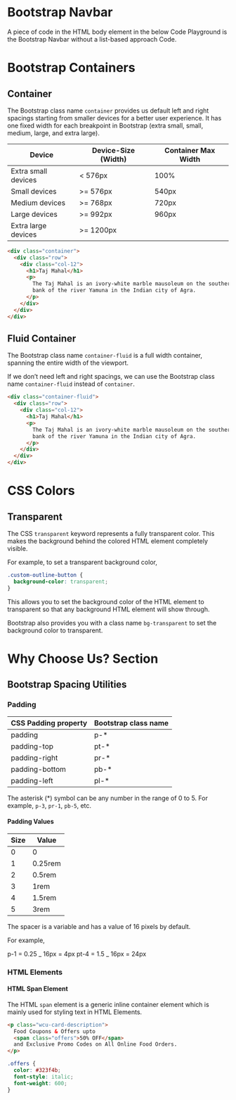 # Bootstrap Navbar

A piece of code in the HTML body element in the below Code Playground is the Bootstrap Navbar without a list-based approach Code.

# Bootstrap Containers

## Container

The Bootstrap class name `container` provides us default left and right spacings starting from smaller devices for a better user experience. It has one fixed width for each breakpoint in Bootstrap (extra small, small, medium, large, and extra large).

| Device              | Device-Size (Width) | Container Max Width |
| ------------------- | ------------------- | ------------------- |
| Extra small devices | < 576px             | 100%                |
| Small devices       | >= 576px            | 540px               |
| Medium devices      | >= 768px            | 720px               |
| Large devices       | >= 992px            | 960px               |
| Extra large devices | >= 1200px           |

```HTML
<div class="container">
  <div class="row">
    <div class="col-12">
      <h1>Taj Mahal</h1>
      <p>
        The Taj Mahal is an ivory-white marble mausoleum on the southern
        bank of the river Yamuna in the Indian city of Agra.
      </p>
    </div>
  </div>
</div>
```

## Fluid Container

The Bootstrap class name `container-fluid` is a full width container, spanning the entire width of the viewport.

If we don’t need left and right spacings, we can use the Bootstrap class name `container-fluid` instead of `container`.

```HTML
<div class="container-fluid">
  <div class="row">
    <div class="col-12">
      <h1>Taj Mahal</h1>
      <p>
        The Taj Mahal is an ivory-white marble mausoleum on the southern
        bank of the river Yamuna in the Indian city of Agra.
      </p>
    </div>
  </div>
</div>
```

# CSS Colors

## Transparent

The CSS `transparent` keyword represents a fully transparent color. This makes the background behind the colored HTML element completely visible.

For example, to set a transparent background color,

```CSS
.custom-outline-button {
  background-color: transparent;
}
```

This allows you to set the background color of the HTML element to transparent so that any background HTML element will show through.

Bootstrap also provides you with a class name `bg-transparent` to set the background color to transparent.

# Why Choose Us? Section

## Bootstrap Spacing Utilities

### Padding

| CSS Padding property | Bootstrap class name |
| -------------------- | -------------------- |
| padding              | p-\*                 |
| padding-top          | pt-\*                |
| padding-right        | pr-\*                |
| padding-bottom       | pb-\*                |
| padding-left         | pl-\*                |

The asterisk (\*) symbol can be any number in the range of 0 to 5. For example, `p-3`, `pr-1`, `pb-5`, etc.

#### Padding Values

| Size | Value   |
| ---- | ------- |
| 0    | 0       |
| 1    | 0.25rem |
| 2    | 0.5rem  |
| 3    | 1rem    |
| 4    | 1.5rem  |
| 5    | 3rem    |

The spacer is a variable and has a value of 16 pixels by default.

For example,

p-1 = 0.25 _ 16px = 4px
pt-4 = 1.5 _ 16px = 24px

### HTML Elements

#### HTML Span Element

The HTML `span` element is a generic inline container element which is mainly used for styling text in HTML Elements.

```HTML
<p class="wcu-card-description">
  Food Coupons & Offers upto
  <span class="offers">50% OFF</span>
  and Exclusive Promo Codes on All Online Food Orders.
</p>
```

```CSS
.offers {
  color: #323f4b;
  font-style: italic;
  font-weight: 600;
}
```
